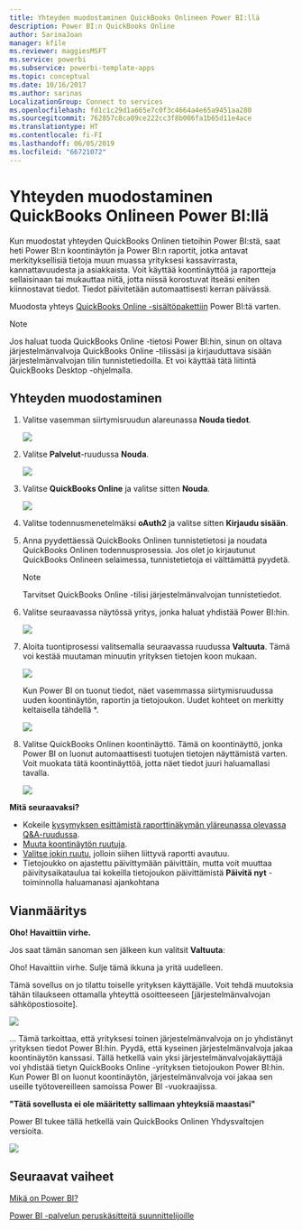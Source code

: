 ```yaml
---
title: Yhteyden muodostaminen QuickBooks Onlineen Power BI:llä
description: Power BI:n QuickBooks Online
author: SarinaJoan
manager: kfile
ms.reviewer: maggiesMSFT
ms.service: powerbi
ms.subservice: powerbi-template-apps
ms.topic: conceptual
ms.date: 10/16/2017
ms.author: sarinas
LocalizationGroup: Connect to services
ms.openlocfilehash: fd1c1c29d1a665e7c0f3c4664a4e65a9451aa280
ms.sourcegitcommit: 762857c8ca09ce222cc3f8b006fa1b65d11e4ace
ms.translationtype: HT
ms.contentlocale: fi-FI
ms.lasthandoff: 06/05/2019
ms.locfileid: "66721072"
---
```

# <a name="connect-to-quickbooks-online-with-power-bi"></a>Yhteyden muodostaminen QuickBooks Onlineen Power BI:llä
Kun muodostat yhteyden QuickBooks Onlinen tietoihin Power BI:stä, saat heti Power BI:n koontinäytön ja Power BI:n raportit, jotka antavat merkityksellisiä tietoja muun muassa yrityksesi kassavirrasta, kannattavuudesta ja asiakkaista. Voit käyttää koontinäyttöä ja raportteja sellaisinaan tai mukauttaa niitä, jotta niissä korostuvat itseäsi eniten kiinnostavat tiedot. Tiedot päivitetään automaattisesti kerran päivässä.

Muodosta yhteys [QuickBooks Online -sisältöpakettiin](https://dxt.powerbi.com/getdata/services/quickbooks-online) Power BI:tä varten.

>[!NOTE]
>Jos haluat tuoda QuickBooks Online -tietosi Power BI:hin, sinun on oltava järjestelmänvalvoja QuickBooks Online -tilissäsi ja kirjauduttava sisään järjestelmänvalvojan tilin tunnistetiedoilla. Et voi käyttää tätä liitintä QuickBooks Desktop -ohjelmalla. 

## <a name="how-to-connect"></a>Yhteyden muodostaminen
1. Valitse vasemman siirtymisruudun alareunassa **Nouda tiedot**.
   
   ![](media/service-connect-to-quickbooks-online/pbi_getdata.png) 
2. Valitse **Palvelut**-ruudussa **Nouda**.
   
   ![](media/service-connect-to-quickbooks-online/pbi_getservices.png) 
3. Valitse **QuickBooks Online** ja valitse sitten **Nouda**.
   
   ![](media/service-connect-to-quickbooks-online/qbo.png)
4. Valitse todennusmenetelmäksi **oAuth2** ja valitse sitten **Kirjaudu sisään**. 
5. Anna pyydettäessä QuickBooks Onlinen tunnistetietosi ja noudata QuickBooks Onlinen todennusprosessia. Jos olet jo kirjautunut QuickBooks Onlineen selaimessa, tunnistetietoja ei välttämättä pyydetä.
   >[!NOTE]
   >Tarvitset QuickBooks Online -tilisi järjestelmänvalvojan tunnistetiedot.
6. Valitse seuraavassa näytössä yritys, jonka haluat yhdistää Power BI:hin.
   
   ![](media/service-connect-to-quickbooks-online/pbi_qbo_almost.png)
7. Aloita tuontiprosessi valitsemalla seuraavassa ruudussa **Valtuuta**. Tämä voi kestää muutaman minuutin yrityksen tietojen koon mukaan. 
   
   ![](media/service-connect-to-quickbooks-online/pbi_qbo_authorizesm.png)
   
   Kun Power BI on tuonut tiedot, näet vasemmassa siirtymisruudussa uuden koontinäytön, raportin ja tietojoukon. Uudet kohteet on merkitty keltaisella tähdellä \*.
   
   ![](media/service-connect-to-quickbooks-online/pbi_qbo_leftnavnew.png)
8. Valitse QuickBooks Onlinen koontinäyttö. Tämä on koontinäyttö, jonka Power BI on luonut automaattisesti tuotujen tietojen näyttämistä varten. Voit muokata tätä koontinäyttöä, jotta näet tiedot juuri haluamallasi tavalla. 
   
   ![](media/service-connect-to-quickbooks-online/pbi_qbo_dash.png)

**Mitä seuraavaksi?**

* Kokeile [kysymyksen esittämistä raporttinäkymän yläreunassa olevassa Q&A-ruudussa](consumer/end-user-q-and-a.md).
* [Muuta koontinäytön ruutuja](service-dashboard-edit-tile.md).
* [Valitse jokin ruutu](consumer/end-user-tiles.md), jolloin siihen liittyvä raportti avautuu.
* Tietojoukko on ajastettu päivittymään päivittäin, mutta voit muuttaa päivitysaikataulua tai kokeilla tietojoukon päivittämistä **Päivitä nyt** -toiminnolla haluamanasi ajankohtana

## <a name="troubleshooting"></a>Vianmääritys
**Oho! Havaittiin virhe.**

Jos saat tämän sanoman sen jälkeen kun valitsit **Valtuuta**:

Oho! Havaittiin virhe. Sulje tämä ikkuna ja yritä uudelleen.

Tämä sovellus on jo tilattu toiselle yrityksen käyttäjälle. Voit tehdä muutoksia tähän tilaukseen ottamalla yhteyttä osoitteeseen [järjestelmänvalvojan sähköpostiosoite].

![](media/service-connect-to-quickbooks-online/pbi_qbo_oopssm.png)

... Tämä tarkoittaa, että yrityksesi toinen järjestelmänvalvoja on jo yhdistänyt yrityksen tiedot Power BI:hin. Pyydä, että kyseinen järjestelmänvalvoja jakaa koontinäytön kanssasi. Tällä hetkellä vain yksi järjestelmänvalvojakäyttäjä voi yhdistää tietyn QuickBooks Online -yrityksen tietojoukon Power BI:hin. Kun Power BI on luonut koontinäytön, järjestelmänvalvoja voi jakaa sen useille työtovereilleen samoissa Power BI -vuokraajissa.

**"Tätä sovellusta ei ole määritetty sallimaan yhteyksiä maastasi"**

Power BI tukee tällä hetkellä vain QuickBooks Onlinen Yhdysvaltojen versioita. 

![](media/service-connect-to-quickbooks-online/pbi_qbo_countrynotsupported.png)

## <a name="next-steps"></a>Seuraavat vaiheet
[Mikä on Power BI?](power-bi-overview.md)

[Power BI -palvelun peruskäsitteitä suunnittelijoille](service-basic-concepts.md)

